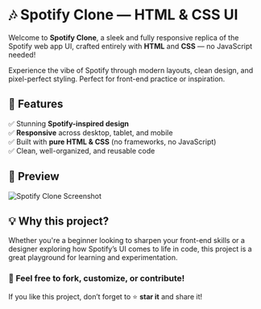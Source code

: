 # 🎶 Spotify Clone — HTML & CSS UI

Welcome to **Spotify Clone**, a sleek and fully responsive replica of the Spotify web app UI, crafted entirely with **HTML** and **CSS** — no JavaScript needed!  

Experience the vibe of Spotify through modern layouts, clean design, and pixel-perfect styling. Perfect for front-end practice or inspiration.  

## 🚀 Features

✅ Stunning **Spotify-inspired design**  
✅ **Responsive** across desktop, tablet, and mobile  
✅ Built with **pure HTML & CSS** (no frameworks, no JavaScript)  
✅ Clean, well-organized, and reusable code  

## 📸 Preview

![Spotify Clone Screenshot]() 

## 💡 Why this project?

Whether you're a beginner looking to sharpen your front-end skills or a designer exploring how Spotify’s UI comes to life in code, this project is a great playground for learning and experimentation.

### 🙌 Feel free to fork, customize, or contribute!  
If you like this project, don’t forget to ⭐ **star it** and share it!

